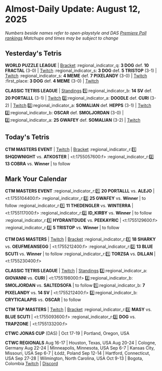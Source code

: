 # Almost-Daily Update: August 12, 2025
*Numbers beside names refer to open-playstyle and DAS [Premiere Poll rankings](https://premierepoll.wordpress.com/)*
*Matchups and times may be subject to change*

## Yesterday's Tetris
**WORLD PUZZLE LEAGUE**  |  [Bracket](https://docs.google.com/spreadsheets/d/1W_UZo-3ojxClU30-f4gL-z_pQJZK0EbjZKGSeMyLATE/edit?gid=1587783685#gid=1587783685)
:regional_indicator_q:  **3 DOG** def. **10 FRACTAL** (3-0)  |  [Twitch](https://www.twitch.tv/videos/2535559120)
:regional_indicator_s:  **3 DOG** def. **5 TRISTOP** (3-1)  |  [Twitch](https://www.twitch.tv/videos/2535559120?t=08h28m39s)
:regional_indicator_s:  **4 MEME** def. **7 PIXELANDY** (3-0)  |  [Twitch](https://www.twitch.tv/videos/2535559120?t=08h28m39s)
:first_place:  **3 DOG** def. **4 MEME** (3-0)  |  [Twitch](https://www.twitch.tv/videos/2535559120?t=09h34m36s)

**CLASSIC TETRIS LEAGUE**  |  [Standings](https://ctlscoreboard.herokuapp.com)
:one::regional_indicator_b:  **14 SV** def. **20 PORTALLL** (3-1)  |  [Twitch](https://www.twitch.tv/videos/2536563006?t=00h09m23s)
:two::regional_indicator_a:  **DOODLE** def. **CURI** (3-2)  |  [Twitch](https://www.twitch.tv/videos/2536563006?t=01h03m12s)
:two::regional_indicator_a:  **SOMALIAN** def. **HEPPS** (3-1)  |  [Twitch](https://www.twitch.tv/videos/2536563006?t=02h02m12s)
:two::regional_indicator_b:  **OSCAR** def. **SMOLJORDAN** (3-0)  |  
:two::regional_indicator_a:  **25 GWAFEY** def. **SOMALIAN** (3-2)  |  [Twitch](https://www.twitch.tv/videos/2536780797?t=01h00m12s)

## Today's Tetris
**CTM MASTERS EVENT**  |  [Twitch](https://twitch.tv/monthlytetris)  |  [Bracket](https://go.ctm.gg/event/ctm-august-2025/masters-event/)
:regional_indicator_r::one:  **SHQDWNIGHT** vs. **ATKOSTER**  |  <t:1755057600:f>
:regional_indicator_r::two:  **13 COBRA** vs. **Winner**  |  to follow

## Mark Your Calendar
**CTM MASTERS EVENT**
:regional_indicator_r::one:  **20 PORTALLL** vs. **ALEJO**  |  <t:1755104400:f>
:regional_indicator_r::two:  **25 GWAFEY** vs. **Winner**  |  to follow
:regional_indicator_r::one:  **11 THEDENGLER** vs. **WINTERRA**  |  <t:1755117000:f>
:regional_indicator_r::two:  **ID_KIRBY** vs. **Winner**  |  to follow
:regional_indicator_r::one:  **HYDRANTDUDE** vs. **PEEKAYRIC**  |  <t:1755129600:f>
:regional_indicator_r::two:  **5 TRISTOP** vs. **Winner**  |  to follow

**CTM DAS MASTERS**  |  [Twitch](https://twitch.tv/monthlytetris)  |  [Bracket](https://go.ctm.gg/event/ctm-das-masters-august-2025/das-masters/)
:regional_indicator_r::one:  **18 SHARKY** vs. **OEUFMEANSEGG**  |  <t:1755212400:f>
:regional_indicator_r::two:  **13 BLUE SCUTI** vs. **Winner**  |  to follow
:regional_indicator_r::one:  **TORZSA** vs. **DILLAN**  |  <t:1755230400:f>

**CLASSIC TETRIS LEAGUE**  |  [Twitch](https://twitch.tv/classictetrisleague)  |  [Standings](https://ctlscoreboard.herokuapp.com)
:two::regional_indicator_a:  **GIOVANNI** vs. **CURI**  |  <t:1755198000:f>
:two::regional_indicator_b:  **SMOLJORDAN** vs. **SALTEDSOFA**  |  to follow
:one::regional_indicator_b:  **7 PIXELANDY** vs. **14 SV**  |  <t:1755212400:f>
:two::regional_indicator_b:  **CRYTICALAPIS** vs. **OSCAR**  |  to follow

**CTM TAP MASTERS**  |  [Twitch](https://twitch.tv/monthlytetris)  |  [Bracket](https://go.ctm.gg/event/ctm-das-masters-june-2025/das-masters/)
:regional_indicator_r::three:  **MASY** vs. **BLUE SCUTI**  |  <t:1755093600:f>
:regional_indicator_r::three:  **DOG** vs. **TRAPZONE**  |  <t:1755133200:f>

**CTWC JONAS CUP** (DAS)  |  Oct 17-19  |  Portland, Oregon, USA

**CTWC REGIONALS**
Aug 16-17  |  Houston, Texas, USA
Aug 20-24  |  Cologne, Germany
Aug 22-24  |  Minneapolis, Minnesota, USA
Sep 6-7  |  Kansas City, Missouri, USA
Sep 6-7  |  Łódź, Poland
Sep 12-14  |  Hartford, Connecticut, USA
Sep 27-28  |  Wilmington, North Carolina, USA
Oct 9-13  |  Bogota, Colombia
[Twitch](https://www.twitch.tv/classictetris)  |  [Discord](https://tinyurl.com/ctwcdiscord)